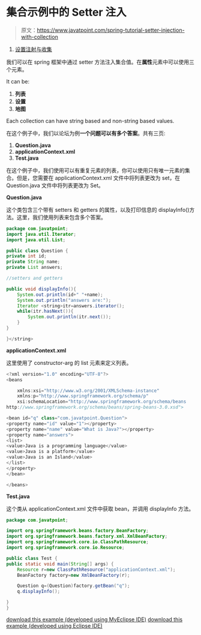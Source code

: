 # 集合示例中的 Setter 注入

> 原文：<https://www.javatpoint.com/spring-tutorial-setter-injection-with-collection>

1.  [设置注射与收集](#)

我们可以在 spring 框架中通过 setter 方法注入集合值。在**属性**元素中可以使用三个元素。

It can be:

1.  **列表**
2.  **设置**
3.  **地图**

Each collection can have string based and non-string based values.

在这个例子中，我们以论坛为例**一个问题可以有多个答案**。共有三页:

1.  **Question.java**
2.  **applicationContext.xml**
3.  **Test.java**

在这个例子中，我们使用可以有重复元素的列表，你可以使用只有唯一元素的集合。但是，您需要在 applicationContext.xml 文件中将列表更改为 set，在 Question.java 文件中将列表更改为 Set。

**Question.java**

这个类包含三个带有 setters 和 getters 的属性，以及打印信息的 displayInfo()方法。这里，我们使用列表来包含多个答案。

```java
package com.javatpoint;
import java.util.Iterator;
import java.util.List;

public class Question {
private int id;
private String name;
private List answers;

//setters and getters

public void displayInfo(){
	System.out.println(id+" "+name);
	System.out.println("answers are:");
	Iterator <string>itr=answers.iterator();
	while(itr.hasNext()){
		System.out.println(itr.next());
	}
}

}</string> 
```

**applicationContext.xml**

这里使用了 constructor-arg 的 list 元素来定义列表。

```java
<?xml version="1.0" encoding="UTF-8"?>
<beans

	xmlns:xsi="http://www.w3.org/2001/XMLSchema-instance"
	xmlns:p="http://www.springframework.org/schema/p"
	xsi:schemaLocation="http://www.springframework.org/schema/beans 
http://www.springframework.org/schema/beans/spring-beans-3.0.xsd">

<bean id="q" class="com.javatpoint.Question">
<property name="id" value="1"></property>
<property name="name" value="What is Java?"></property>
<property name="answers">
<list>
<value>Java is a programming language</value>
<value>Java is a platform</value>
<value>Java is an Island</value>
</list>
</property>
</bean>

</beans>

```

**Test.java**

这个类从 applicationContext.xml 文件中获取 bean，并调用 displayInfo 方法。

```java
package com.javatpoint;

import org.springframework.beans.factory.BeanFactory;
import org.springframework.beans.factory.xml.XmlBeanFactory;
import org.springframework.core.io.ClassPathResource;
import org.springframework.core.io.Resource;

public class Test {
public static void main(String[] args) {
	Resource r=new ClassPathResource("applicationContext.xml");
	BeanFactory factory=new XmlBeanFactory(r);

	Question q=(Question)factory.getBean("q");
	q.displayInfo();

}
}

```

[download this example (developed using MyEclipse IDE)](https://static.javatpoint.com/src/sp/si3.zip)
[download this example (developed using Eclipse IDE)](https://static.javatpoint.com/src/sp/eclipse/si3.zip)